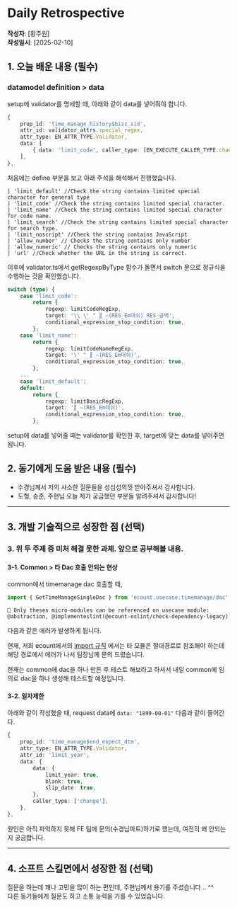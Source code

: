 # Daily Retrospective

**작성자**: [황주원]  
**작성일시**: [2025-02-10]

## 1. 오늘 배운 내용 (필수)
### datamodel definition > data
setup에 validator를 명세할 때, 아래와 같이 data를 넣어줘야 합니다.
```ts
{
    prop_id: 'time_manage_history$bizz_sid',
    attr_id: validator_attrs.special_regex,
    attr_type: EN_ATTR_TYPE.Validator,
    data: [
        { data: 'limit_code', caller_type: [EN_EXECUTE_CALLER_TYPE.change] },
    ],
},
```
처음에는 define 부분을 보고 아래 주석을 해석해서 진행했습니다.

```
| 'limit_default' //Check the string contains limited special character for general type
| 'limit_code' //Check the string contains limited special character.
| 'limit_name' //Check the string contains limited special character for code name.
| 'limit_search' //Check the string contains limited special character for search type.
| 'limit_noscript' //Check the string contains JavaScript
| 'allow_number' // Checks the string contains only number
| 'allow_numeric' // Checks the string contains only numeric
| 'url' //Check whether the URL in the string is correct.
```

이후에 validator.ts에서 getRegexpByType 함수가 돌면서 switch 문으로 정규식을 수행하는 것을 확인했습니다.

```ts
switch (type) {
    case 'limit_code':
        return {
            regexp: limitCodeRegExp,
            target: '\\ \' " ∬ —(RES_Em대쉬) RES_공백',
            conditional_expression_stop_condition: true,
        };
    case 'limit_name':
        return {
            regexp: limitCodeNameRegExp,
            target: '\' " ∬ —(RES_Em대쉬)',
            conditional_expression_stop_condition: true,
        };
    ...
    case 'limit_default':
    default:
        return {
            regexp: limitBasicRegExp,
            target: '∬ —(RES_Em대쉬)',
            conditional_expression_stop_condition: true,
        };
```
setup에 data를 넣어줄 때는 validator를 확인한 후, target에 맞는 data를 넣어주면 됩니다.

## 2. 동기에게 도움 받은 내용 (필수)
- 수경님께서 저의 사소한 질문들을 성심성의껏 받아주셔서 감사합니다.
- 도형, 승준, 주현님 오늘 제가 궁금했던 부분들 알려주셔서 감사합니다! 

---

## 3. 개발 기술적으로 성장한 점 (선택)

### 3. 위 두 주제 중 미처 해결 못한 과제. 앞으로 공부해볼 내용.
#### 3-1. Common > 타 Dac 호출 안되는 현상

common에서 timemanage dac 호출할 때, 
```ts
import { GetTimeManageSingleDac } from 'ecount.usecase.timemanage/dac';
```

`🚫 Only theses micro-modules can be referenced on usecase module: @abstraction, @implementeslint(@ecount-eslint/check-dependency-legacy)`

다음과 같은 에러가 발생하게 됩니다.

현재, 저희 ecount에서의 [import 규칙](http://git2.ecount.kr/ecount-dev/ecount.nextv5/-/blob/master/ecount.solution/@document/env/05.lint.md?ref_type=heads) 에서는 타 모듈은 절대경로로 참조해야 하는데 해당 경로에서 에러가 나서 팀장님께 문의 드렸습니다.

현재는 common에 dac을 하나 만든 후 테스트 해보라고 하셔서 내일 common에 임의로 dac을 하나 생성해 테스트할 예정입니다.

#### 3-2. 일자제한
아래와 같이 작성했을 때, request data에 `data: "1899-00-01"` 다음과 같이 들어간다.
```ts
{
    prop_id: 'time_manage$end_expect_dtm',
    attr_type: EN_ATTR_TYPE.Validator,
    attr_id: 'limit_year',
    data: {
        data: {
            limit_year: true,
            blank: true,
            slip_date: true,
        },
        caller_type: ['change'],
    },
},

```
원인은 아직 파악하지 못해 FE 팀에 문의(수경님파트)하기로 했는데, 여전히 왜 안되는지 궁금합니다.

---

## 4. 소프트 스킬면에서 성장한 점 (선택)
질문을 하는데 꽤나 고민을 많이 하는 편인데, 주현님께서 용기를 주셨습니다 .. ^^ <br />
다른 동기들에게 질문도 하고 소통 능력을 기를 수 있었습니다.
